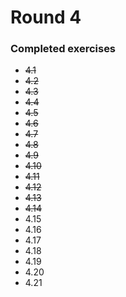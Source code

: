 # Round 4

### Completed exercises


* ~~4.1~~
* ~~4.2~~
* ~~4.3~~
* ~~4.4~~
* ~~4.5~~
* ~~4.6~~
* ~~4.7~~
* ~~4.8~~
* ~~4.9~~
* ~~4.10~~
* ~~4.11~~
* ~~4.12~~
* ~~4.13~~
* ~~4.14~~
* 4.15
* 4.16
* 4.17
* 4.18
* 4.19
* 4.20
* 4.21

